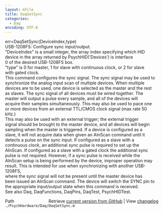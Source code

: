 ```yaml
---
layout: mfile
title: DaqSetSync
categories:
  - Daq
encoding: UTF-8
---
```


err=DaqSetSync(DeviceIndex,type)  
USB-1208FS: Configure sync input/output.  
"DeviceIndex" is a small integer, the array index specifying which HID  
        device in the array returned by PsychHID('Devices') is interface  
        0 of the desired USB-1208FS box.  
"type" is 0 for master, 1 for slave with continuous clock, or 2 for slave  
        with gated clock.  
This command configures the sync signal.  The sync signal may be used to  
synchronize the analog input scan of multiple devices.  When multiple  
devices are to be used, one device is selected as the master and the rest  
as slaves.  The sync signal of all devices must be wired together.  The  
master will output a pulse every sample, and all of the devices will  
acquire their samples simultaneously. This may also be used to pace one  
or more devices from an external TTL/CMOS clock signal (max rate 50 kHz.)  
This may also be used with an external trigger; the external trigger  
signal should be brought to the master device, and all devices will begin  
sampling when the master is triggered. If a device is configured as a  
slave, it will not acquire data when given an AInScan command until it  
detects a pulse on the sync input. If configured as a slave with a  
continuous clock, an additional sync pulse is required to set up the  
AInScan.  If configured as a slave with a gated clock the additional sync  
pulse is not required.  However, if a sync pulse is received while the  
AInScan setup is being performed by the device, improper operation may  
result.  This is intended for use when synchronizing with another USB-1208FS,  
where the sync signal will not be present until the master device has  
been issued an AInScan command. The device will switch the SYNC pin to  
the appropriate input/output state when this command is received.  
See also Daq, DaqFunctions, DaqPins, DaqTest, PsychHIDTest.  


<div class="code_header" style="text-align:right;">
  <span style="float:left;">Path&nbsp;&nbsp;</span> <span class="counter">Retrieve <a href=
  "https://raw.github.com/Psychtoolbox-3/Psychtoolbox-3/beta/./PsychHardware/Daq/DaqSetSync.m">current version from GitHub</a> | View <a href=
  "https://github.com/Psychtoolbox-3/Psychtoolbox-3/commits/beta/./PsychHardware/Daq/DaqSetSync.m">changelog</a></span>
</div>
<div class="code">
  <code>./PsychHardware/Daq/DaqSetSync.m</code>
</div>

